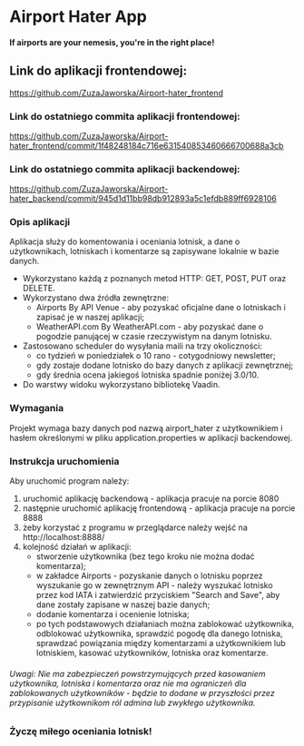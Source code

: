 # Airport Hater App
#### If airports are your nemesis, you're in the right place!

## Link do aplikacji frontendowej:

https://github.com/ZuzaJaworska/Airport-hater_frontend

### Link do ostatniego commita aplikacji frontendowej:

https://github.com/ZuzaJaworska/Airport-hater_frontend/commit/1f48248184c716e631540853460666700688a3cb

### Link do ostatniego commita aplikacji backendowej:

https://github.com/ZuzaJaworska/Airport-hater_backend/commit/945d1d11bb98db912893a5c1efdb889ff6928106

### Opis aplikacji
Aplikacja służy do komentowania i oceniania lotnisk, a dane o użytkownikach, lotniskach i komentarze są zapisywane lokalnie w bazie danych.
* Wykorzystano każdą z poznanych metod HTTP: GET, POST, PUT oraz DELETE.
* Wykorzystano dwa źródła zewnętrzne:
    * Airports By API Venue - aby pozyskać oficjalne dane o lotniskach i zapisać je w naszej aplikacji;
    * WeatherAPI.com By WeatherAPI.com - aby pozyskać dane o pogodzie panującej w czasie rzeczywistym na danym lotnisku.
* Zastosowano scheduler do wysyłania maili na trzy okoliczności:
    * co tydzień w poniedziałek o 10 rano - cotygodniowy newsletter;
    * gdy zostaje dodane lotnisko do bazy danych z aplikacji zewnętrznej;
    * gdy średnia ocena jakiegoś lotniska spadnie poniżej 3.0/10.
* Do warstwy widoku wykorzystano bibliotekę Vaadin.

### Wymagania
Projekt wymaga bazy danych pod nazwą airport_hater z użytkownikiem i hasłem określonymi w pliku application.properties w aplikacji backendowej.

###  Instrukcja uruchomienia
Aby uruchomić program należy:
1. uruchomić aplikację backendową - aplikacja pracuje na porcie 8080
2. następnie uruchomić aplikację frontendową - aplikacja pracuje na porcie 8888
3. żeby korzystać z programu w przeglądarce należy wejść na
   http://localhost:8888/
4. kolejność działań w aplikacji:
    * stworzenie użytkownika (bez tego kroku nie można dodać komentarza);
    * w zakładce Airports - pozyskanie danych o lotnisku poprzez wyszukanie go w zewnętrznym API - należy wyszukać lotnisko przez kod IATA i zatwierdzić przyciskiem "Search and Save", aby dane zostały zapisane w naszej bazie danych;
    * dodanie komentarza i ocenienie lotniska;
    * po tych podstawowych działaniach można zablokować użytkownika, odblokować użytkownika, sprawdzić pogodę dla danego lotniska, sprawdzać powiązania między komentarzami a użytkownikiem lub lotniskiem, kasować użytkowników, lotniska oraz komentarze.

###### Uwagi: Nie ma zabezpieczeń powstrzymujących przed kasowaniem użytkownika, lotniska i komentarza oraz nie ma ograniczeń dla zablokowanych użytkowników - będzie to dodane w przyszłości przez przypisanie użytkownikom ról admina lub zwykłego użytkownika.

### Życzę miłego oceniania lotnisk!
